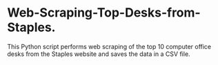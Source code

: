 # Web-Scraping-Top-Desks-from-Staples.
This Python script performs web scraping of the top 10 computer office desks from the Staples website and saves the data in a CSV file.
